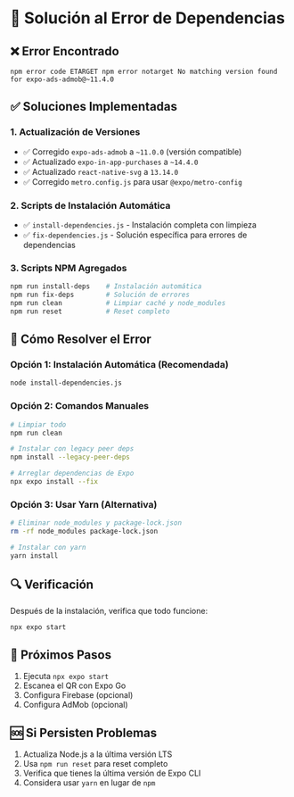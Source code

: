 # 🔧 Solución al Error de Dependencias

## ❌ Error Encontrado

```
npm error code ETARGET npm error notarget No matching version found for expo-ads-admob@~11.4.0
```

## ✅ Soluciones Implementadas

### 1. **Actualización de Versiones**

- ✅ Corregido `expo-ads-admob` a `~11.0.0` (versión compatible)
- ✅ Actualizado `expo-in-app-purchases` a `~14.4.0`
- ✅ Actualizado `react-native-svg` a `13.14.0`
- ✅ Corregido `metro.config.js` para usar `@expo/metro-config`

### 2. **Scripts de Instalación Automática**

- ✅ `install-dependencies.js` - Instalación completa con limpieza
- ✅ `fix-dependencies.js` - Solución específica para errores de dependencias

### 3. **Scripts NPM Agregados**

```bash
npm run install-deps    # Instalación automática
npm run fix-deps        # Solución de errores
npm run clean           # Limpiar caché y node_modules
npm run reset           # Reset completo
```

## 🚀 Cómo Resolver el Error

### Opción 1: Instalación Automática (Recomendada)

```bash
node install-dependencies.js
```

### Opción 2: Comandos Manuales

```bash
# Limpiar todo
npm run clean

# Instalar con legacy peer deps
npm install --legacy-peer-deps

# Arreglar dependencias de Expo
npx expo install --fix
```

### Opción 3: Usar Yarn (Alternativa)

```bash
# Eliminar node_modules y package-lock.json
rm -rf node_modules package-lock.json

# Instalar con yarn
yarn install
```

## 🔍 Verificación

Después de la instalación, verifica que todo funcione:

```bash
npx expo start
```

## 📱 Próximos Pasos

1. Ejecuta `npx expo start`
2. Escanea el QR con Expo Go
3. Configura Firebase (opcional)
4. Configura AdMob (opcional)

## 🆘 Si Persisten Problemas

1. Actualiza Node.js a la última versión LTS
2. Usa `npm run reset` para reset completo
3. Verifica que tienes la última versión de Expo CLI
4. Considera usar `yarn` en lugar de `npm`
